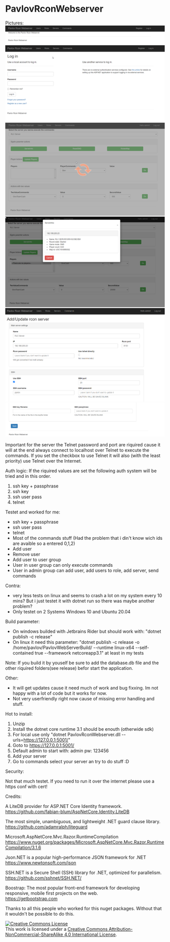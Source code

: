 # PavlovRconWebserver

Pictures:
![Index](https://github.com/devinSpitz/PavlovRconWebserver/blob/master/Pictures/Index.png?raw=true)
![Login](https://github.com/devinSpitz/PavlovRconWebserver/blob/master/Pictures/Login.png?raw=true)
![Commands2](https://github.com/devinSpitz/PavlovRconWebserver/blob/master/Pictures/Commands2.png?raw=true)
![Modals](https://github.com/devinSpitz/PavlovRconWebserver/blob/master/Pictures/Modals.png?raw=true)
![AddServerPart1](https://github.com/devinSpitz/PavlovRconWebserver/blob/master/Pictures/AddServerPart1.png?raw=true)
![AddServerPart2](https://github.com/devinSpitz/PavlovRconWebserver/blob/master/Pictures/AddServerPart2.png?raw=true)

Important for the server the Telnet password and port are riquired cause it will at the end always connect to localhost over Telnet to execute the commands. If you set the checkbox to use Telnet it will also (with the least priority) use Telnet over the Internet.

Auth logic:
If the riquired values are set the following auth system will be tried and in this order.

1. ssh key + passphrase
2. ssh key
3. ssh user pass
4. telnet

Testet and worked for me:

- ssh key + passphrase
- ssh user pass
- telnet
- Most of the commands stuff (Had the problem that i din't know wich ids are avaible so a entered 0,1,2)
- Add user
- Remove user
- Add user to user group
- User in user group can only execute commands
- User in admin group can add user, add users to role, add server, send commands

Contra:

- very less tests on linux and seems to crash a lot on my system every 10 mins? But i just testet it with dotnet run so there was maybe another problem?
- Only testet on 2 Systems Windows 10 and Ubuntu 20.04

Build parameter:

- On windows builded with Jetbrains Rider but should work with: "dotnet publish -c release"  
- On linux it need this parameter:  "dotnet publish -c release -o /home/pavlov/PavlovWebServerBuild/ --runtime linux-x64 --self-contained true --framework netcoreapp3.1" at least in my tests

Note: 
If you build it by youself be sure to add the database.db file and the other riquired folders(see release) befor start the application.

Other:

- It will get updates cause it need much of work and bug fixxing. Im not happy with a lot of code but it works for now.  
- Not very userfriendly right now cause of missing error handling and stuff.

Hot to install:
1. Unzip  
2. Install the dotnet core runtime 3.1 should be enouth (otherwide sdk)  
3. For local use only "dotnet PavlovRconWebserver.dll --urls=https://127.0.0.1:5001/"  
4. Goto to https://127.0.0.1:5001/  
5. Default admin to start with: admin pw: 123456  
6. Add your server  
7. Go to commands select your server an try to do stuff :D  


Security:

Not that much testet.
If you need to run it over the internet please use a https conf with cert!

Credits: 

A LiteDB provider for ASP.NET Core Identity framework.  
https://github.com/fabian-blum/AspNetCore.Identity.LiteDB 

The most simple, unambiguous, and lightweight .NET guard clause library.  
https://github.com/adamralph/liteguard

Microsoft.AspNetCore.Mvc.Razor.RuntimeCompilation  
https://www.nuget.org/packages/Microsoft.AspNetCore.Mvc.Razor.RuntimeCompilation/3.1.6

Json.NET is a popular high-performance JSON framework for .NET  
https://www.newtonsoft.com/json

SSH.NET is a Secure Shell (SSH) library for .NET, optimized for parallelism.  
https://github.com/sshnet/SSH.NET/

Boostrap: The most popular front-end framework for developing responsive, mobile first projects on the web.  
https://getbootstrap.com

Thanks to all this people who worked for this nuget packages. Without that it wouldn't be possible to do this.




<a rel="license" href="http://creativecommons.org/licenses/by-nc-sa/4.0/"><img alt="Creative Commons License" style="border-width:0" src="https://i.creativecommons.org/l/by-nc-sa/4.0/88x31.png" /></a><br />This work is licensed under a <a rel="license" href="http://creativecommons.org/licenses/by-nc-sa/4.0/">Creative Commons Attribution-NonCommercial-ShareAlike 4.0 International License</a>.
